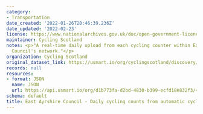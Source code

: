```yaml
---
category:
- Transportation
date_created: '2022-01-26T20:46:39.236Z'
date_updated: '2022-02-23'
license: https://www.nationalarchives.gov.uk/doc/open-government-licence/version/3/
maintainer: Cycling Scotland
notes: <p>"A real-time daily upload from each cycling counter within East Ayrshire
  Council's network."</p>
organization: Cycling Scotland
original_dataset_link: https://usmart.io/org/cyclingscotland/discovery/discovery-view-detail/4469c4a8-51f0-4e53-8ee9-681b68403d41
records: null
resources:
- format: JSON
  name: JSON
  url: https://api.usmart.io/org/d1b773fa-d2bd-4830-b399-ecfd18e832f3/419c8ce9-9297-4b38-9cbd-341f0611b209/1/urql
schema: default
title: East Ayrshire Council - Daily cycling counts from automatic cycling counters
---
```

